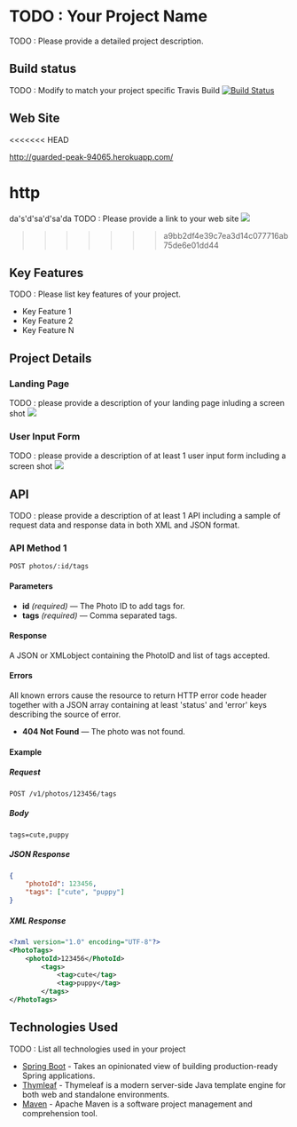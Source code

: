 # TODO : Your Project Name

TODO : Please provide a detailed project description.

## Build status

TODO : Modify to match your project specific Travis Build
[![Build Status](https://travis-ci.org/infsci2560sp17/full-stack-web.svg?branch=master)](https://travis-ci.org/infsci2560sp17/full-stack-web)

## Web Site
<<<<<<< HEAD

http://guarded-peak-94065.herokuapp.com/

http
=======
da's'd'sa'd'sa'da
TODO : Please provide a link to your web site ![](https://...)
>>>>>>> a9bb2df4e39c7ea3d14c077716ab75de6e01dd44

## Key Features

TODO : Please list key features of your project.

* Key Feature 1
* Key Feature 2
* Key Feature N

## Project Details

### Landing Page

TODO : please provide a description of your landing page inluding a screen shot ![](https://.../image.JPG)

### User Input Form

TODO : please provide a description of at least 1 user input form including a screen shot ![](https://.../image.jpg)

## API

TODO : please provide a description of at least 1 API including a sample of request data and response data in both XML and JSON format.

### API Method 1

    POST photos/:id/tags

#### Parameters

- **id** _(required)_ — The Photo ID to add tags for.
- **tags** _(required)_ — Comma separated tags.

#### Response

A JSON or XMLobject containing the PhotoID and list of tags accepted.

#### Errors

All known errors cause the resource to return HTTP error code header together with a JSON array containing at least 'status' and 'error' keys describing the source of error.

- **404 Not Found** — The photo was not found.

#### Example

##### Request

    POST /v1/photos/123456/tags

##### Body

    tags=cute,puppy


##### JSON Response

```json
{
    "photoId": 123456,
    "tags": ["cute", "puppy"]
}
```

##### XML Response

```xml
<?xml version="1.0" encoding="UTF-8"?>
<PhotoTags>
    <photoId>123456</PhotoId>
        <tags>
            <tag>cute</tag>
            <tag>puppy</tag>
        </tags>
</PhotoTags>
```

## Technologies Used

TODO : List all technologies used in your project

- [Spring Boot](https://projects.spring.io/spring-boot/) - Takes an opinionated view of building production-ready Spring applications.
- [Thymleaf](http://www.thymeleaf.org/) - Thymeleaf is a modern server-side Java template engine for both web and standalone environments.
- [Maven](https://maven.apache.org/) - Apache Maven is a software project management and comprehension tool.